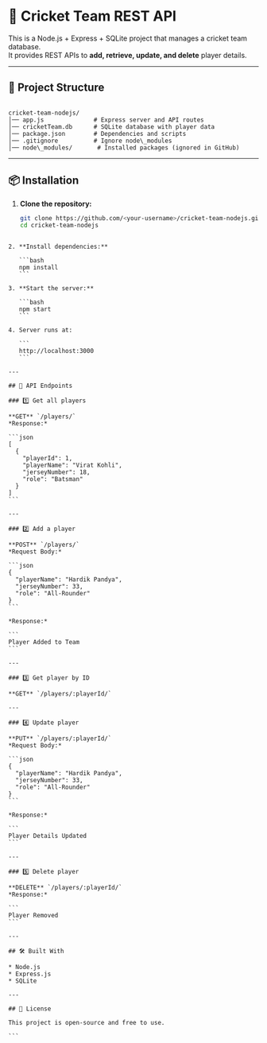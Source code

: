 
# 🏏 Cricket Team REST API

This is a Node.js + Express + SQLite project that manages a cricket team database.  
It provides REST APIs to **add, retrieve, update, and delete** player details.

---

## 📂 Project Structure
```

cricket-team-nodejs/
│── app.js              # Express server and API routes
│── cricketTeam.db      # SQLite database with player data
│── package.json        # Dependencies and scripts
│── .gitignore          # Ignore node\_modules
│── node\_modules/       # Installed packages (ignored in GitHub)

````

---

## 📦 Installation

1. **Clone the repository:**
   ```bash
   git clone https://github.com/<your-username>/cricket-team-nodejs.git
   cd cricket-team-nodejs
````

2. **Install dependencies:**

   ```bash
   npm install
   ```

3. **Start the server:**

   ```bash
   npm start
   ```

4. Server runs at:

   ```
   http://localhost:3000
   ```

---

## 📌 API Endpoints

### 1️⃣ Get all players

**GET** `/players/`
*Response:*

```json
[
  {
    "playerId": 1,
    "playerName": "Virat Kohli",
    "jerseyNumber": 18,
    "role": "Batsman"
  }
]
```

---

### 2️⃣ Add a player

**POST** `/players/`
*Request Body:*

```json
{
  "playerName": "Hardik Pandya",
  "jerseyNumber": 33,
  "role": "All-Rounder"
}
```

*Response:*

```
Player Added to Team
```

---

### 3️⃣ Get player by ID

**GET** `/players/:playerId/`

---

### 4️⃣ Update player

**PUT** `/players/:playerId/`
*Request Body:*

```json
{
  "playerName": "Hardik Pandya",
  "jerseyNumber": 33,
  "role": "All-Rounder"
}
```

*Response:*

```
Player Details Updated
```

---

### 5️⃣ Delete player

**DELETE** `/players/:playerId/`
*Response:*

```
Player Removed
```

---

## 🛠 Built With

* Node.js
* Express.js
* SQLite

---

## 📄 License

This project is open-source and free to use.

```


